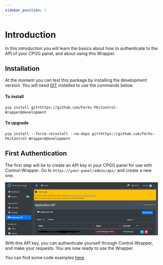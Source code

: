 ```yaml
---
sidebar_position: 1
---
```


# Introduction

In this introduction you will learn the basics about how to authenticate to the API of your CPGG panel, and about using this Wrapper.

## Installation

At the moment you can test this package by installing the development version.
You will need [GIT](https://git-scm.com) installed to use the commands below.

#### To install

```
pip install git+https://github.com/Ferks-FK/Control-Wrapper@development
```

#### To upgrade

```
pip install --force-reinstall --no-deps git+https://github.com/Ferks-FK/Control-Wrapper@development
```

## First Authentication

The first step will be to create an API key in your CPGG panel for use with Control-Wrapper.
Go to `https://your-panel/admin/api/` and create a new one.

![Token Example](../static/img/Token%20Example.PNG)

With this API key, you can authenticate yourself through Control-Wrapper, and make your requests.
You are now ready to use the Wrapper.

You can find some code examples [here](tutorial---basics.md).
